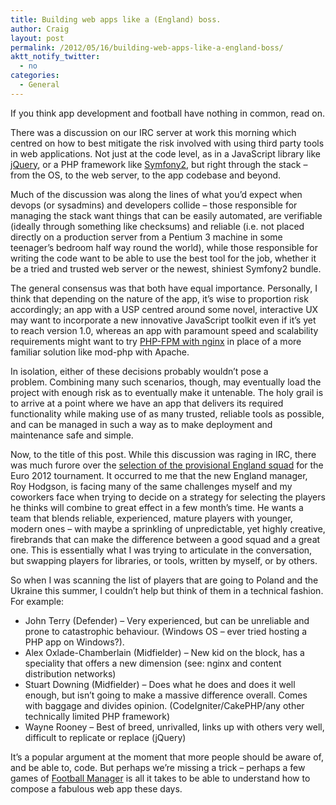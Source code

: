 ```yaml
---
title: Building web apps like a (England) boss.
author: Craig
layout: post
permalink: /2012/05/16/building-web-apps-like-a-england-boss/
aktt_notify_twitter:
  - no
categories:
  - General
---
```

If you think app development and football have nothing in common, read on.

There was a discussion on our IRC server at work this morning which centred on how to best mitigate the risk involved with using third party tools in web applications. Not just at the code level, as in a JavaScript library like [jQuery][1], or a PHP framework like [Symfony2][2], but right through the stack &#8211; from the OS, to the web server, to the app codebase and beyond.

Much of the discussion was along the lines of what you&#8217;d expect when devops (or sysadmins) and developers collide &#8211; those responsible for managing the stack want things that can be easily automated, are verifiable (ideally through something like checksums) and reliable (i.e. not placed directly on a production server from a Pentium 3 machine in some teenager&#8217;s bedroom half way round the world), while those responsible for writing the code want to be able to use the best tool for the job, whether it be a tried and trusted web server or the newest, shiniest Symfony2 bundle.

The general consensus was that both have equal importance. Personally, I think that depending on the nature of the app, it&#8217;s wise to proportion risk accordingly; an app with a USP centred around some novel, interactive UX may want to incorporate a new innovative JavaScript toolkit even if it&#8217;s yet to reach version 1.0, whereas an app with paramount speed and scalability requirements might want to try [PHP-FPM with nginx][3] in place of a more familiar solution like mod-php with Apache.

In isolation, either of these decisions probably wouldn&#8217;t pose a problem. Combining many such scenarios, though, may eventually load the project with enough risk as to eventually make it untenable. The holy grail is to arrive at a point where we have an app that delivers its required functionality while making use of as many trusted, reliable tools as possible, and can be managed in such a way as to make deployment and maintenance safe and simple.

Now, to the title of this post. While this discussion was raging in IRC, there was much furore over the [selection of the provisional England squad][4] for the Euro 2012 tournament. It occurred to me that the new England manager, Roy Hodgson, is facing many of the same challenges myself and my coworkers face when trying to decide on a strategy for selecting the players he thinks will combine to great effect in a few month&#8217;s time. He wants a team that blends reliable, experienced, mature players with younger, modern ones &#8211; with maybe a sprinkling of unpredictable, yet highly creative, firebrands that can make the difference between a good squad and a great one. This is essentially what I was trying to articulate in the conversation, but swapping players for libraries, or tools, written by myself, or by others.

So when I was scanning the list of players that are going to Poland and the Ukraine this summer, I couldn&#8217;t help but think of them in a technical fashion. For example:

*   John Terry (Defender) &#8211; Very experienced, but can be unreliable and prone to catastrophic behaviour. (Windows OS &#8211; ever tried hosting a PHP app on Windows?).
*   Alex Oxlade-Chamberlain (Midfielder) &#8211; New kid on the block, has a speciality that offers a new dimension (see: nginx and content distribution networks)
*   Stuart Downing (Midfielder) &#8211; Does what he does and does it well enough, but isn&#8217;t going to make a massive difference overall. Comes with baggage and divides opinion. (CodeIgniter/CakePHP/any other technically limited PHP framework)
*   Wayne Rooney &#8211; Best of breed, unrivalled, links up with others very well, difficult to replicate or replace (jQuery)

It&#8217;s a popular argument at the moment that more people should be aware of, and be able to, code. But perhaps we&#8217;re missing a trick &#8211; perhaps a few games of [Football Manager][5] is all it takes to be able to understand how to compose a fabulous web app these days.

 [1]: http://jquery.com/
 [2]: http://symfony.com/
 [3]: http://blog.digitalstruct.com/2010/07/12/getting-started-with-nginx-and-php-fpm/
 [4]: http://www.guardian.co.uk/football/2012/may/16/euro-2012-england-squad-announcement-live
 [5]: http://www.footballmanager.com/